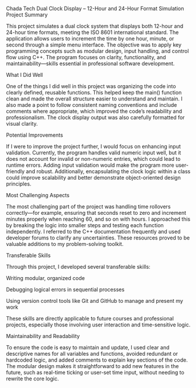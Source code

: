  Chada Tech Dual Clock Display – 12-Hour and 24-Hour Format Simulation
Project Summary

This project simulates a dual clock system that displays both 12-hour and 24-hour time formats, meeting the ISO 8601 international standard. The application allows users to increment the time by one hour, minute, or second through a simple menu interface. The objective was to apply key programming concepts such as modular design, input handling, and control flow using C++. The program focuses on clarity, functionality, and maintainability—skills essential in professional software development.

What I Did Well

One of the things I did well in this project was organizing the code into clearly defined, reusable functions. This helped keep the main() function clean and made the overall structure easier to understand and maintain. I also made a point to follow consistent naming conventions and include comments where appropriate, which improved the code’s readability and professionalism. The clock display output was also carefully formatted for visual clarity.

Potential Improvements

If I were to improve the project further, I would focus on enhancing input validation. Currently, the program handles valid numeric input well, but it does not account for invalid or non-numeric entries, which could lead to runtime errors. Adding input validation would make the program more user-friendly and robust. Additionally, encapsulating the clock logic within a class could improve scalability and better demonstrate object-oriented design principles.

Most Challenging Aspects

The most challenging part of the project was handling time rollovers correctly—for example, ensuring that seconds reset to zero and increment minutes properly when reaching 60, and so on with hours. I approached this by breaking the logic into smaller steps and testing each function independently. I referred to the C++ documentation frequently and used developer forums to clarify any uncertainties. These resources proved to be valuable additions to my problem-solving toolkit.

Transferable Skills

Through this project, I developed several transferable skills:

Writing modular, organized code

Debugging logical errors in sequential processes

Using version control tools like Git and GitHub to manage and present my work

These skills are directly applicable to future courses and professional projects, especially those involving user interaction and time-sensitive logic.

Maintainability and Readability

To ensure the code is easy to maintain and update, I used clear and descriptive names for all variables and functions, avoided redundant or hardcoded logic, and added comments to explain key sections of the code. The modular design makes it straightforward to add new features in the future, such as real-time ticking or user-set time input, without needing to rewrite the core logic.

